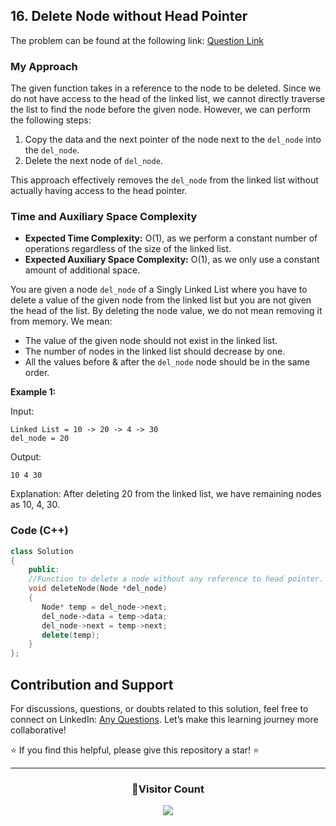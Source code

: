 ## 16. Delete Node without Head Pointer

The problem can be found at the following link: [Question Link](https://www.geeksforgeeks.org/problems/delete-without-head-pointer/1)

### My Approach

The given function takes in a reference to the node to be deleted. Since we do not have access to the head of the linked list, we cannot directly traverse the list to find the node before the given node. However, we can perform the following steps:

1. Copy the data and the next pointer of the node next to the `del_node` into the `del_node`.
2. Delete the next node of `del_node`.

This approach effectively removes the `del_node` from the linked list without actually having access to the head pointer.

### Time and Auxiliary Space Complexity

- **Expected Time Complexity:** O(1), as we perform a constant number of operations regardless of the size of the linked list.
- **Expected Auxiliary Space Complexity:** O(1), as we only use a constant amount of additional space.

You are given a node `del_node` of a Singly Linked List where you have to delete a value of the given node from the linked list but you are not given the head of the list.
By deleting the node value, we do not mean removing it from memory. We mean:

- The value of the given node should not exist in the linked list.
- The number of nodes in the linked list should decrease by one.
- All the values before & after the `del_node` node should be in the same order.

**Example 1:**

Input:

```
Linked List = 10 -> 20 -> 4 -> 30
del_node = 20
```

Output:

```
10 4 30
```

Explanation:
After deleting 20 from the linked list,
we have remaining nodes as 10, 4, 30.

### Code (C++)

```cpp
class Solution
{
    public:
    //Function to delete a node without any reference to head pointer.
    void deleteNode(Node *del_node)
    {
       Node* temp = del_node->next;
       del_node->data = temp->data;
       del_node->next = temp->next;
       delete(temp);
    }
};
```

## Contribution and Support

For discussions, questions, or doubts related to this solution, feel free to connect on LinkedIn: [Any Questions](https://www.linkedin.com/in/patel-hetkumar-sandipbhai-8b110525a/). Let’s make this learning journey more collaborative!

⭐ If you find this helpful, please give this repository a star! ⭐

---

<div align="center">
  <h3><b>📍Visitor Count</b></h3>
</div>

<p align="center">
  <img src="https://profile-counter.glitch.me/Hunterdii/count.svg" />
</p>
